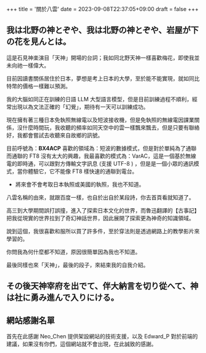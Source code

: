 +++
title = '關於八雲'
date = 2023-09-08T22:37:05+09:00
draft = false
+++
## 我は北野の神とぞや、我は北野の神とぞや、岩屋が下の花を見んとは。
這是石見神楽演目「天神」開場的台詞；我如同北野天神一樣喜歡梅花，即使我並未向祂一樣偉大。

目前因讀書關係居住於日本，夢想是考上日本的大學，至於能不能實現，就如同比特幣的價格一樣難以預測。

我的大腦如同正在訓練的日語 LLM 大型語言模型，但是目前訓練過程不順利，經常出現以為文法正確的「幻覺」，期待有一天可以訓練成功。

現在擁有著三種日本免執照無線電以及短波接收機，但是免執照的無線電因課業關係，沒什麼時間玩，我收聽的頻率如同天空中的雲一樣飄來飄去，但是只要有聯絡好，我都會嘗試去收聽來自故鄉的訊號。

目前呼號為：**BX4ACP** 
喜歡的領域為：短波的數據模式，但是對於單純為了通聯而通聯的 FT8 沒有太大的興趣，我最喜歡的模式為：VarAC，這是一個基於無線電的即時通，可以跟對方傳輸文字訊息 (支援 UTF-8 ) ，但是是一個小眾的通訊模式，當你體驗它，它不能像 FT8 樣快速的通聯到電台。

* 將來會不會考取日本執照或美國的執照，我也不知道。

八雲名稱的由來，就跟百度一樣，也自於出自於某段詩，你去首頁看就知道了。

高三到大學期間誤打誤撞，進入了探索日本文化的世界，而魯迅翻譯的【古事記】把我從現實的世界拉到了奇幻神話世界，因此展開了探索更為神奇的知識領域。

說到這個，我很喜歡和服所以買了許多件，至於穿法則是透過網路上的教學影片來學習的。

你問我為何什麼都不知道，原因很簡單因為我也不知道。

最後同樣也來「天神」，最後的段子，來結束我的自我介紹。

## その後天神宰府を出でて、伴大納言を切り從へて、神は社に勇み進んで入りにける。

## 網站感謝名單

首先在此感謝 Neo_Chen 提供架設網站的技術支援，以及 Edward_P 對於前端的建議，如果沒有你們，這個網站就不會出現，在此誠致的感謝。
